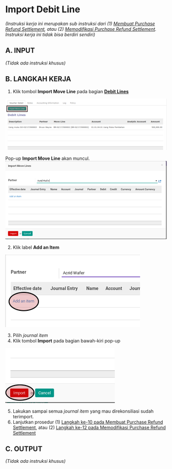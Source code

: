 # Import Debit Line

*(Instruksi kerja ini merupakan sub instruksi dari (1) [Membuat Purchase Refund Settlement](./membuat.md), atau (2) [Memodifikasi Purchase Refund Settlement](./memodifikasi.md). Instruksi kerja ini tidak bisa berdiri sendiri)*

## A. INPUT

*(Tidak ada instruksi khusus)*

## B. LANGKAH KERJA

1. Klik tombol **Import Move Line** pada bagian **[Debit Lines](./penjelasan.md#bagian-debit-line)**

![](../../img/purchase-refund-settlement/tombol-import-move-debit-line.png)

Pop-up **Import Move Line** akan muncul.
![](../../img/purchase-refund-settlement/pop-up-import-move-line.png)

2. Klik label **Add an Item**

![](../../img/purchase-refund-settlement/pop-up-import-move-line-add-item.png)

3. Pilih *journal item*
4. Klik tombol **Import** pada bagian bawah-kiri pop-up

![](../../img/purchase-refund-settlement/pop-up-import-move-line-tombol-import.png)

5. Lakukan sampai semua *journal item* yang mau direkonsiliasi sudah terimport.
6. Lanjutkan prosedur (1) [Langkah ke-10 pada Membuat Purchase Refund Settlement](./membuat.md#langkah-10), atau (2) [Langkah ke-12 pada Memodifikasi Purchase Refund Settlement](./memodifikasi.md#langkah-10)

## C. OUTPUT

*(Tidak ada instruksi khusus)*
